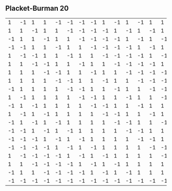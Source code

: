 ## Placket-Burman 20

<table>
  <tr><td> 1</td><td>-1</td><td> 1</td><td> 1</td><td>-1</td><td>-1</td><td>-1</td><td>-1</td><td> 1</td><td>-1</td><td> 1</td><td>-1</td><td> 1</td><td> 1</td><td> 1</td><td> 1</td><td>-1</td><td>-1</td><td> 1</td></tr>
  <tr><td> 1</td><td> 1</td><td>-1</td><td> 1</td><td> 1</td><td>-1</td><td>-1</td><td>-1</td><td>-1</td><td> 1</td><td>-1</td><td> 1</td><td>-1</td><td> 1</td><td> 1</td><td> 1</td><td> 1</td><td>-1</td><td>-1</td></tr>
  <tr><td>-1</td><td> 1</td><td> 1</td><td>-1</td><td> 1</td><td> 1</td><td>-1</td><td>-1</td><td>-1</td><td>-1</td><td> 1</td><td>-1</td><td> 1</td><td>-1</td><td> 1</td><td> 1</td><td> 1</td><td> 1</td><td>-1</td></tr>
  <tr><td>-1</td><td>-1</td><td> 1</td><td> 1</td><td>-1</td><td> 1</td><td> 1</td><td>-1</td><td>-1</td><td>-1</td><td>-1</td><td> 1</td><td>-1</td><td> 1</td><td>-1</td><td> 1</td><td> 1</td><td> 1</td><td> 1</td></tr>
  <tr><td> 1</td><td>-1</td><td>-1</td><td> 1</td><td> 1</td><td>-1</td><td> 1</td><td> 1</td><td>-1</td><td>-1</td><td>-1</td><td>-1</td><td> 1</td><td>-1</td><td> 1</td><td>-1</td><td> 1</td><td> 1</td><td> 1</td></tr>
  <tr><td> 1</td><td> 1</td><td>-1</td><td>-1</td><td> 1</td><td> 1</td><td>-1</td><td> 1</td><td> 1</td><td>-1</td><td>-1</td><td>-1</td><td>-1</td><td> 1</td><td>-1</td><td> 1</td><td>-1</td><td> 1</td><td> 1</td></tr>
  <tr><td> 1</td><td> 1</td><td> 1</td><td>-1</td><td>-1</td><td> 1</td><td> 1</td><td>-1</td><td> 1</td><td> 1</td><td>-1</td><td>-1</td><td>-1</td><td>-1</td><td> 1</td><td>-1</td><td> 1</td><td>-1</td><td> 1</td></tr>
  <tr><td> 1</td><td> 1</td><td> 1</td><td> 1</td><td>-1</td><td>-1</td><td> 1</td><td> 1</td><td>-1</td><td> 1</td><td> 1</td><td>-1</td><td>-1</td><td>-1</td><td>-1</td><td> 1</td><td>-1</td><td> 1</td><td>-1</td></tr>
  <tr><td>-1</td><td> 1</td><td> 1</td><td> 1</td><td> 1</td><td>-1</td><td>-1</td><td> 1</td><td> 1</td><td>-1</td><td> 1</td><td> 1</td><td>-1</td><td>-1</td><td>-1</td><td>-1</td><td> 1</td><td>-1</td><td> 1</td></tr>
  <tr><td> 1</td><td>-1</td><td> 1</td><td> 1</td><td> 1</td><td> 1</td><td>-1</td><td>-1</td><td> 1</td><td> 1</td><td>-1</td><td> 1</td><td> 1</td><td>-1</td><td>-1</td><td>-1</td><td>-1</td><td> 1</td><td>-1</td></tr>
  <tr><td>-1</td><td> 1</td><td>-1</td><td> 1</td><td> 1</td><td> 1</td><td> 1</td><td>-1</td><td>-1</td><td> 1</td><td> 1</td><td>-1</td><td> 1</td><td> 1</td><td>-1</td><td>-1</td><td>-1</td><td>-1</td><td> 1</td></tr>
  <tr><td> 1</td><td>-1</td><td> 1</td><td>-1</td><td> 1</td><td> 1</td><td> 1</td><td> 1</td><td>-1</td><td>-1</td><td> 1</td><td> 1</td><td>-1</td><td> 1</td><td> 1</td><td>-1</td><td>-1</td><td>-1</td><td>-1</td></tr>
  <tr><td>-1</td><td> 1</td><td>-1</td><td> 1</td><td>-1</td><td> 1</td><td> 1</td><td> 1</td><td> 1</td><td>-1</td><td>-1</td><td> 1</td><td> 1</td><td>-1</td><td> 1</td><td> 1</td><td>-1</td><td>-1</td><td>-1</td></tr>
  <tr><td>-1</td><td>-1</td><td> 1</td><td>-1</td><td> 1</td><td>-1</td><td> 1</td><td> 1</td><td> 1</td><td> 1</td><td>-1</td><td>-1</td><td> 1</td><td> 1</td><td>-1</td><td> 1</td><td> 1</td><td>-1</td><td>-1</td></tr>
  <tr><td>-1</td><td>-1</td><td>-1</td><td> 1</td><td>-1</td><td> 1</td><td>-1</td><td> 1</td><td> 1</td><td> 1</td><td> 1</td><td>-1</td><td>-1</td><td> 1</td><td> 1</td><td>-1</td><td> 1</td><td> 1</td><td>-1</td></tr>
  <tr><td>-1</td><td>-1</td><td>-1</td><td>-1</td><td> 1</td><td>-1</td><td> 1</td><td>-1</td><td> 1</td><td> 1</td><td> 1</td><td> 1</td><td>-1</td><td>-1</td><td> 1</td><td> 1</td><td>-1</td><td> 1</td><td> 1</td></tr>
  <tr><td> 1</td><td>-1</td><td>-1</td><td>-1</td><td>-1</td><td> 1</td><td>-1</td><td> 1</td><td>-1</td><td> 1</td><td> 1</td><td> 1</td><td> 1</td><td>-1</td><td>-1</td><td> 1</td><td> 1</td><td>-1</td><td> 1</td></tr>
  <tr><td> 1</td><td> 1</td><td>-1</td><td>-1</td><td>-1</td><td>-1</td><td> 1</td><td>-1</td><td> 1</td><td>-1</td><td> 1</td><td> 1</td><td> 1</td><td> 1</td><td>-1</td><td>-1</td><td> 1</td><td> 1</td><td>-1</td></tr>
  <tr><td>-1</td><td> 1</td><td> 1</td><td>-1</td><td>-1</td><td>-1</td><td>-1</td><td> 1</td><td>-1</td><td> 1</td><td>-1</td><td> 1</td><td> 1</td><td> 1</td><td> 1</td><td>-1</td><td>-1</td><td> 1</td><td> 1</td></tr>
  <tr><td>-1</td><td>-1</td><td>-1</td><td>-1</td><td>-1</td><td>-1</td><td>-1</td><td>-1</td><td>-1</td><td>-1</td><td>-1</td><td>-1</td><td>-1</td><td>-1</td><td>-1</td><td>-1</td><td>-1</td><td>-1</td><td>-1</td></tr>
</table>
